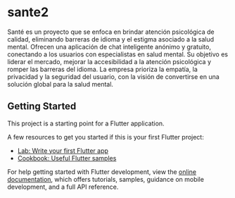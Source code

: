 # sante2

Santé es un proyecto que se enfoca en brindar atención psicológica de calidad, eliminando barreras de idioma y el estigma asociado a la salud mental. Ofrecen una aplicación de chat inteligente anónimo y gratuito, conectando a los usuarios con especialistas en salud mental. Su objetivo es liderar el mercado, mejorar la accesibilidad a la atención psicológica y romper las barreras del idioma. La empresa prioriza la empatía, la privacidad y la seguridad del usuario, con la visión de convertirse en una solución global para la salud mental.

## Getting Started

This project is a starting point for a Flutter application.

A few resources to get you started if this is your first Flutter project:

- [Lab: Write your first Flutter app](https://docs.flutter.dev/get-started/codelab)
- [Cookbook: Useful Flutter samples](https://docs.flutter.dev/cookbook)

For help getting started with Flutter development, view the
[online documentation](https://docs.flutter.dev/), which offers tutorials,
samples, guidance on mobile development, and a full API reference.
